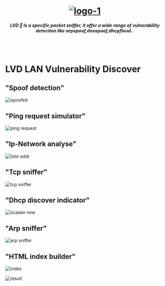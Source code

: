 <h1 align="center">
  <br>
  <a href="https://github.com/omarbenabdejlil/sniffer"><img src=https://i.ibb.co/WHDjR5y/logo-1.png" alt="logo-1" border="0"></a>
</h1>

<h5 align="center">LVD 🐅 Is a specific packet sniffer, it offer a wide range of vulnerability detection like arpspoof,dnsspoof,dhcpflood.. </h5><br><br>

# LVD LAN Vulnerability Discover
## "Spoof detection"
![spoofed](https://user-images.githubusercontent.com/42030023/73828905-5c116600-4802-11ea-8946-1d284b4dbf51.png)

## "Ping request simulator"
![ping request](https://user-images.githubusercontent.com/42030023/73829133-c4f8de00-4802-11ea-98af-9a5cf139cebc.png)

## "Ip-Network analyse"
![liste addr](https://user-images.githubusercontent.com/42030023/73831514-c5937380-4806-11ea-989e-cc9e05842405.png)

## "Tcp sniffer" 
![tcp sniffer](https://user-images.githubusercontent.com/42030023/73831574-dcd26100-4806-11ea-98e6-16e49a3c9442.png)

## "Dhcp discover indicator" 
![scaaan new](https://user-images.githubusercontent.com/42030023/73831716-11461d00-4807-11ea-8c31-e08cbb38b4d1.png)

## "Arp sniffer" 
![arp sniffer](https://user-images.githubusercontent.com/42030023/73831868-52d6c800-4807-11ea-87f9-66856685a0ac.png)

## "HTML index builder" 
![index](https://user-images.githubusercontent.com/42030023/73831952-844f9380-4807-11ea-80a0-c0f593f9809f.png)

![result](https://user-images.githubusercontent.com/42030023/73832089-cbd61f80-4807-11ea-9496-9d5a9277e30a.png)
